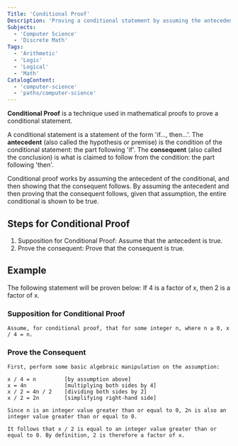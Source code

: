 ```yaml
---
Title: 'Conditional Proof'
Description: 'Proving a conditional statement by assuming the antecedent and showing that the consequent follows.'
Subjects:
  - 'Computer Science'
  - 'Discrete Math'
Tags:
  - 'Arithmetic'
  - 'Logic'
  - 'Logical'
  - 'Math'
CatalogContent:
  - 'computer-science'
  - 'paths/computer-science'
---
```


**Conditional Proof** is a technique used in mathematical proofs to prove a conditional statement.

A conditional statement is a statement of the form 'if..., then...'. The **antecedent** (also called the hypothesis or premise) is the condition of the conditional statement: the part following 'if'. The **consequent** (also called the conclusion) is what is claimed to follow from the condition: the part following 'then'.

Conditional proof works by assuming the antecedent of the conditional, and then showing that the consequent follows. By assuming the antecedent and then proving that the consequent follows, given that assumption, the entire conditional is shown to be true.

## Steps for Conditional Proof

1. Supposition for Conditional Proof: Assume that the antecedent is true.
2. Prove the consequent: Prove that the consequent is true.

## Example

The following statement will be proven below: If 4 is a factor of x, then 2 is a factor of x.

### Supposition for Conditional Proof

```plaintext
Assume, for conditional proof, that for some integer n, where n ≥ 0, x / 4 = n.
```

### Prove the Consequent

```plaintext
First, perform some basic algebraic manipulation on the assumption:

x / 4 = n         [by assumption above]
x = 4n            [multiplying both sides by 4]
x / 2 = 4n / 2    [dividing both sides by 2]
x / 2 = 2n        [simplifying right-hand side]

Since n is an integer value greater than or equal to 0, 2n is also an integer value greater than or equal to 0.

It follows that x / 2 is equal to an integer value greater than or equal to 0. By definition, 2 is therefore a factor of x.
```
